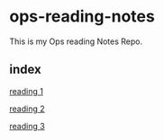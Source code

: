# ops-reading-notes
This is my Ops reading Notes Repo.

## index
[reading 1](./reading1.md)

[reading 2](./reading2.md)

[reading 3](./reading3.md)
